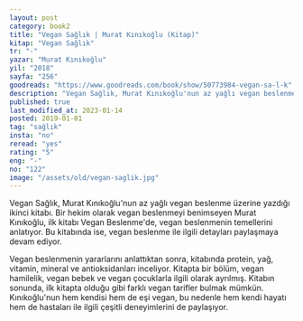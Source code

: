 ```yaml
---
layout: post  
category: book2  
title: "Vegan Sağlık | Murat Kınıkoğlu (Kitap)"  
kitap: "Vegan Sağlık"  
tr: "-"  
yazar: "Murat Kınıkoğlu"  
yil: "2018"  
sayfa: "256"  
goodreads: "https://www.goodreads.com/book/show/50773984-vegan-sa-l-k"
description: "Vegan Sağlık, Murat Kınıkoğlu'nun az yağlı vegan beslenme üzerine yazdığı ikinci kitabı."
published: true
last_modified_at: 2023-01-14
posted: 2019-01-01
tag: "sağlık"
insta: "no"
reread: "yes"
rating: "5"
eng: "-"
no: "122"
image: "/assets/old/vegan-saglik.jpg"
---
```


Vegan Sağlık, Murat Kınıkoğlu'nun az yağlı vegan beslenme üzerine yazdığı ikinci kitabı. Bir hekim olarak vegan beslenmeyi benimseyen Murat Kınıkoğlu, ilk kitabı Vegan Beslenme'de, vegan beslenmenin temellerini anlatıyor. Bu kitabında ise, vegan beslenme ile ilgili detayları paylaşmaya devam ediyor.  
  
Vegan beslenmenin yararlarını anlattıktan sonra, kitabında protein, yağ, vitamin, mineral ve antioksidanları inceliyor. Kitapta bir bölüm, vegan hamilelik, vegan bebek ve vegan çocuklarla ilgili olarak ayrılmış. Kitabın sonunda, ilk kitapta olduğu gibi farklı vegan tarifler bulmak mümkün. Kınıkoğlu'nun hem kendisi hem de eşi vegan, bu nedenle hem kendi hayatı hem de hastaları ile ilgili çeşitli deneyimlerini de paylaşıyor.  
  

 
